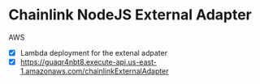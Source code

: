 # Chainlink NodeJS External Adapter 

AWS

- [x] Lambda deployment for the extenal adpater
- [x] https://guaqr4nbt8.execute-api.us-east-1.amazonaws.com/chainlinkExternalAdapter
